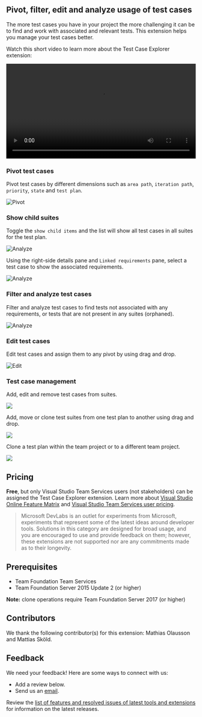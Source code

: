 ﻿## Pivot, filter, edit and analyze usage of test cases ##

The more test cases you have in your project the more challenging it can be to find and work with associated and relevant tests. This extension helps you manage your test cases better.

Watch this short video to learn more about the Test Case Explorer extension:

<video width="100%" src="http://video.ch9.ms/ch9/7b6b/55cced6a-a26b-40ca-bfd1-0ea42bbb7b6b/testcaseexplorerv2_high.mp4" controls> </video>

### Pivot test cases ###
Pivot test cases by different dimensions such as `area path`, `iteration path`, `priority`, `state` and `test plan`.

![Pivot](img/image1.png)

### Show child suites ###

Toggle the `show child items` and the list will show all test cases in all suites for the test plan.

![Analyze](img/image4.png)

Using the right-side details pane and `Linked requirements` pane, select a test case to show the associated requirements.

![Analyze](img/image6.png)

### Filter and analyze test cases ###

Filter and analyze test cases to find tests not associated with any requirements, or tests that are not present in any suites (orphaned).

![Analyze](img/image2.png)

### Edit test cases ###

Edit test cases and assign them to any pivot by using drag and drop.

![Edit](img/image3.png)

### Test case management ###

Add, edit and remove test cases from suites.

![](img/manage-test-cases.png)

Add, move or clone test suites from one test plan to another using drag and drop.

![](img/manage-test-suites.png)

Clone a test plan within the team project or to a different team project.

![](img/clone-test-plan.png)

## Pricing ##

**Free**, but only Visual Studio Team Services users (not stakeholders) can be assigned the Test Case Explorer extension. Learn more about [Visual Studio Online Feature Matrix](https://www.visualstudio.com/pricing/visual-studio-online-feature-matrix-vs) and [Visual Studio Team Services user pricing](https://aka.ms/vs-pricing).

> Microsoft DevLabs is an outlet for experiments from Microsoft, experiments that represent some of the latest ideas around developer tools. Solutions in this category are designed for broad usage, and you are encouraged to use and provide feedback on them; however, these extensions are not supported nor are any commitments made as to their longevity.

## Prerequisites ##

- Team Foundation Team Services
- Team Foundation Server 2015 Update 2 (or higher)

**Note:** clone operations require Team Foundation Server 2017 (or higher)

## Contributors ##

We thank the following contributor(s) for this extension: Mathias Olausson and Mattias Sköld.

## Feedback ##

We need your feedback! Here are some ways to connect with us:

- Add a review below.
- Send us an [email](mailto://mktdevlabs@microsoft.com).

Review the [list of features and resolved issues of latest tools and extensions](https://aka.ms/vsarreleases) for information on the latest releases.
